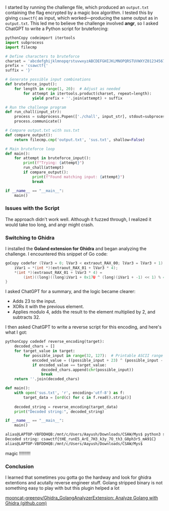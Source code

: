 I started by running the challenge file, which produced an `output.txt` containing the flag encrypted by a magic box algorithm. I tested this by giving `csawctf{` as input, which worked—producing the same output as in `output.txt`. This led me to believe the challenge involved **angr**, so I asked ChatGPT to write a Python script for bruteforcing:

```python
pythonCopy codeimport itertools
import subprocess
import filecmp

# Define characters to bruteforce
charset = 'abcdefghijklmnopqrstuvwxyzABCDEFGHIJKLMNOPQRSTUVWXYZ0123456789_'
prefix = 'csawctf{'
suffix = '}'

# Generate possible input combinations
def bruteforce_input():
    for length in range(1, 20):  # Adjust as needed
        for attempt in itertools.product(charset, repeat=length):
            yield prefix + ''.join(attempt) + suffix

# Run the challenge program
def run_chall(input_str):
    process = subprocess.Popen(['./chall', input_str], stdout=subprocess.PIPE, stderr=subprocess.PIPE)
    process.communicate()

# Compare output.txt with sus.txt
def compare_output():
    return filecmp.cmp('output.txt', 'sus.txt', shallow=False)

# Main bruteforce loop
def main():
    for attempt in bruteforce_input():
        print(f"Trying: {attempt}")
        run_chall(attempt)
        if compare_output():
            print(f"Found matching input: {attempt}")
            break

if __name__ == "__main__":
    main()
```

### Issues with the Script

The approach didn't work well. Although it fuzzed through, I realized it would take too long, and angr might crash.

### Switching to Ghidra

I installed the **Goland extension for Ghidra** and began analyzing the challenge. I encountered this snippet of Go code:

```go
goCopy codefor (lVar3 = 0; lVar3 < extraout_RAX_00; lVar3 = lVar3 + 1) {
    iVar1 = *(int *)(extraout_RAX_01 + lVar3 * 4);
    *(int *)(extraout_RAX_01 + lVar3 * 4) =
        (int)((long)((long)iVar1 + 0x17U ^ (long)(iVar1 + -1) << 1) % 4) + iVar1 * 2 + -0x20;
}
```

I asked ChatGPT for a summary, and the logic became clearer:

- Adds 23 to the input.
- XORs it with the previous element.
- Applies modulo 4, adds the result to the element multiplied by 2, and subtracts 32.

I then asked ChatGPT to write a reverse script for this encoding, and here's what I got:

```python
pythonCopy codedef reverse_encoding(target):
    decoded_chars = []
    for target_value in target:
        for possible_input in range(32, 127):  # Printable ASCII range
            encoded_value = ((possible_input + 23) ^ (possible_input - 1) << 1) % 4 + possible_input * 2 - 32
            if encoded_value == target_value:
                decoded_chars.append(chr(possible_input))
                break
    return ''.join(decoded_chars)

def main():
    with open('sus.txt', 'r', encoding='utf-8') as f:
        target_data = [ord(c) for c in f.read().strip()]
    
    decoded_string = reverse_encoding(target_data)
    print("Decoded string:", decoded_string)

if __name__ == "__main__":
    main()
```

```bash
alias@LAPTOP-VBFDDHQB:/mnt/c/Users/Aayush/Downloads/CSAW/Mys$ python3 solve.py
Decoded string: csawctf{tHE_runE5_ArE_7H3_k3y_7O_th3_G0ph3r5_mA91C}
alias@LAPTOP-VBFDDHQB:/mnt/c/Users/Aayush/Downloads/CSAW/Mys$
```



magic !!!!!!!!!

### Conclusion

I learned that sometimes you gotta go the hardway and look for ghidra extentions and acutally reverse engineer stuff.
Golang stripped binary is not something easy to play with but this plugin helped a lot 

[mooncat-greenpy/Ghidra_GolangAnalyzerExtension: Analyze Golang with Ghidra (github.com)](https://github.com/mooncat-greenpy/Ghidra_GolangAnalyzerExtension)

